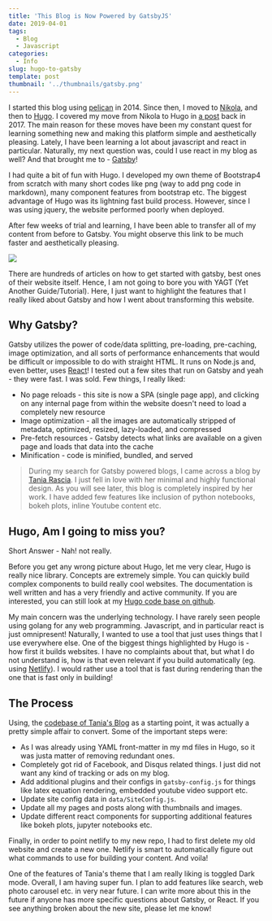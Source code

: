 ```yaml
---
title: 'This Blog is Now Powered by GatsbyJS'
date: 2019-04-01
tags:
  - Blog
  - Javascript
categories:
  - Info
slug: hugo-to-gatsby
template: post
thumbnail: '../thumbnails/gatsby.png'
---
```


I started this blog using [pelican](https://blog.getpelican.com/) in 2014. Since then, I moved to [Nikola](https://getnikola.com/), and then to [Hugo](https://gohugo.io/). I covered my move from Nikola to Hugo in [a post](/nikola-to-hugo) back in 2017. The main reason for these moves have been my constant quest for learning something new and making this platform simple and aesthetically pleasing. Lately, I have been learning a lot about javascript and react in particular. Naturally, my next question was, could I use react in my blog as well? And that brought me to - [Gatsby](https://www.gatsbyjs.org/)!

I had quite a bit of fun with Hugo. I developed my own theme of Bootstrap4 from scratch with many short codes like png (way to add png code in markdown), many component features from bootstrap etc. The biggest advantage of Hugo was its lightning fast build process. However, since I was using jquery, the website performed poorly when deployed.

After few weeks of trial and learning, I have been able to transfer all of my content from before to Gatsby. You might observe this link to be much faster and aesthetically pleasing.

![](https://res.cloudinary.com/sadanandsingh/image/upload/v1555377338/Screen_Shot_2019-04-15_at_6.14.47_PM_hkrbyn.png)

There are hundreds of articles on how to get started with gatsby, best ones of their website itself. Hence, I am not going to bore you with YAGT (Yet Another Guide/Tutorial). Here, I just want to highlight the features that I really liked about Gatsby and how I went about transforming this website.

## Why Gatsby?

Gatsby utilizes the power of code/data splitting, pre-loading, pre-caching, image optimization, and all sorts of performance enhancements that would be difficult or impossible to do with straight HTML. It runs on Node.js and, even better, uses [React](https://reactjs.org/)! I tested out a few sites that run on Gatsby and yeah - they were fast. I was sold. Few things, I really liked:

- No page reloads - this site is now a SPA (single page app), and clicking on any internal page from within the website doesn't need to load a completely new resource
- Image optimization - all the images are automatically stripped of metadata, optimized, resized, lazy-loaded, and compressed
- Pre-fetch resources - Gatsby detects what links are available on a given page and loads that data into the cache
- Minification - code is minified, bundled, and served

> During my search for Gatsby powered blogs, I came across a blog by [Tania Rascia](https://www.taniarascia.com/migrating-from-wordpress-to-gatsby/). I just fell in love with her minimal and highly functional design. As you will see later, this blog is completely inspired by her work. I have added few features like inclusion of python notebooks, bokeh plots, inline Youtube content etc.

## Hugo, Am I going to miss you?

Short Answer - Nah! not really.

Before you get any wrong picture about Hugo, let me very clear, Hugo is really nice library. Concepts are extremely simple. You can quickly build complex components to build really cool websites. The documentation is well written and has a very friendly and active community. If you are interested, you can still look at my [Hugo code base on github](https://github.com/sadanand-singh/Blog).

My main concern was the underlying technology. I have rarely seen people using golang for any web programming. Javascript, and in particular react is just omnipresent! Naturally, I wanted to use a tool that just uses things that I use everywhere else. One of the biggest things highlighted by Hugo is - how first it builds websites. I have no complaints about that, but what I do not understand is, how is that even relevant if you build automatically (eg. using [Netlify](https://www.netlify.com/)). I would rather use a tool that is fast during rendering than the one that is fast only in building!

## The Process

Using, the [codebase of Tania's Blog](https://github.com/taniarascia/taniarascia.com/) as a starting point, it was actually a pretty simple affair to convert. Some of the important steps were:

- As I was already using YAML front-matter in my md files in Hugo, so it was justa matter of removing redundant ones.
- Completely got rid of Facebook, and Disqus related things. I just did not want any kind of tracking or ads on my blog.
- Add additional plugins and their configs in `gatsby-config.js` for things like latex equation rendering, embedded youtube video support etc.
- Update site config data in `data/SiteConfig.js`.
- Update all my pages and posts along with thumbnails and images.
- Update different react components for supporting additional features like bokeh plots, jupyter notebooks etc.

Finally, in order to point netlify to my new repo, I had to first delete my old website and create a new one. Netlify is smart to automatically figure out what commands to use for building your content. And voila!

One of the features of Tania's theme that I am really liking is toggled Dark mode. Overall, I am having super fun. I plan to add features like search, web photo carousel etc. in very near future. I can write more about this in the future if anyone has more specific questions about Gatsby, or React. If you see anything broken about the new site, please let me know!
